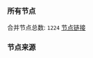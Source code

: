 ### 所有节点
合并节点总数: `1224`
[节点链接](https://raw.githubusercontent.com/rzhy1/11/master/sub/sub_merge_base64.txt)

### 节点来源
